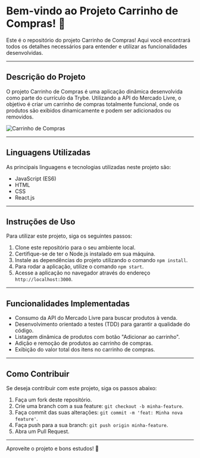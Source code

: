# Bem-vindo ao Projeto Carrinho de Compras! 🛒

Este é o repositório do projeto Carrinho de Compras! Aqui você encontrará todos os detalhes necessários para entender e utilizar as funcionalidades desenvolvidas.

---

## Descrição do Projeto

O projeto Carrinho de Compras é uma aplicação dinâmica desenvolvida como parte do currículo da Trybe. Utilizando a API do Mercado Livre, o objetivo é criar um carrinho de compras totalmente funcional, onde os produtos são exibidos dinamicamente e podem ser adicionados ou removidos.

![Carrinho de Compras](images/prototipo.gif)

---

## Linguagens Utilizadas

As principais linguagens e tecnologias utilizadas neste projeto são:

- JavaScript (ES6)
- HTML
- CSS
- React.js

---

## Instruções de Uso

Para utilizar este projeto, siga os seguintes passos:

1. Clone este repositório para o seu ambiente local.
2. Certifique-se de ter o Node.js instalado em sua máquina.
3. Instale as dependências do projeto utilizando o comando `npm install`.
4. Para rodar a aplicação, utilize o comando `npm start`.
5. Acesse a aplicação no navegador através do endereço `http://localhost:3000`.

---

## Funcionalidades Implementadas

- Consumo da API do Mercado Livre para buscar produtos à venda.
- Desenvolvimento orientado a testes (TDD) para garantir a qualidade do código.
- Listagem dinâmica de produtos com botão "Adicionar ao carrinho".
- Adição e remoção de produtos ao carrinho de compras.
- Exibição do valor total dos itens no carrinho de compras.

---

## Como Contribuir

Se deseja contribuir com este projeto, siga os passos abaixo:

1. Faça um fork deste repositório.
2. Crie uma branch com a sua feature: `git checkout -b minha-feature`.
3. Faça commit das suas alterações: `git commit -m 'feat: Minha nova feature'`.
4. Faça push para a sua branch: `git push origin minha-feature`.
5. Abra um Pull Request.

---

Aproveite o projeto e bons estudos! 🌟
